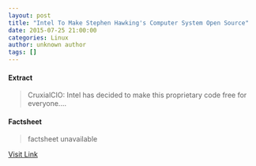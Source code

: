 ```yaml
---
layout: post
title: "Intel To Make Stephen Hawking's Computer System Open Source"
date: 2015-07-25 21:00:00
categories: Linux
author: unknown author
tags: []
---
```



#### Extract
>CruxialCIO: Intel has decided to make this proprietary code free for everyone....

#### Factsheet
>factsheet unavailable

[Visit Link](http://www.linuxtoday.com/high_performance/intel-to-make-stephen-hawkings-computer-system-open-source.html)


